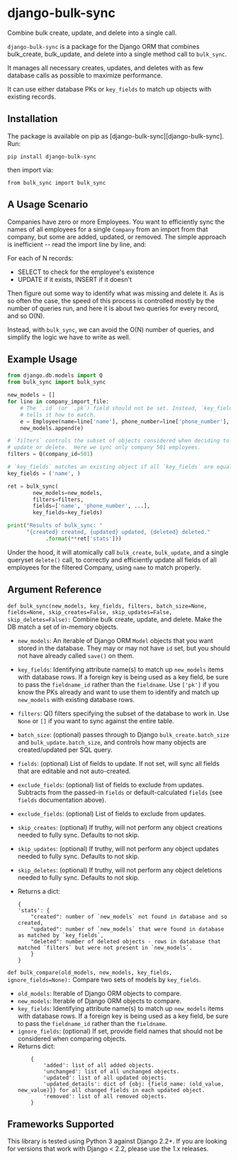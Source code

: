 # django-bulk-sync

Combine bulk create, update, and delete into a single call.

`django-bulk-sync` is a package for the Django ORM that combines bulk_create, bulk_update, and delete into a single method call to `bulk_sync`.

It manages all necessary creates, updates, and deletes with as few database calls as possible to maximize performance.

It can use either database PKs or `key_fields` to match up objects with existing records.

## Installation

The package is available on pip as [django-bulk-sync][django-bulk-sync]. Run:

`pip install django-bulk-sync`

then import via:

`from bulk_sync import bulk_sync`

## A Usage Scenario

Companies have zero or more Employees. You want to efficiently sync the names of all employees for a single `Company` from an import from that company, but some are added, updated, or removed. The simple approach is inefficient -- read the import line by line, and:

For each of N records:

-   SELECT to check for the employee's existence
-   UPDATE if it exists, INSERT if it doesn't

Then figure out some way to identify what was missing and delete it. As is so often the case, the speed of this process is controlled mostly by the number of queries run, and here it is about two queries for every record, and so O(N).

Instead, with `bulk_sync`, we can avoid the O(N) number of queries, and simplify the logic we have to write as well.

## Example Usage

```python
from django.db.models import Q
from bulk_sync import bulk_sync

new_models = []
for line in company_import_file:
	# The `.id` (or `.pk`) field should not be set. Instead, `key_fields`
	# tells it how to match.
	e = Employee(name=line['name'], phone_number=line['phone_number'], ...)
	new_models.append(e)

# `filters` controls the subset of objects considered when deciding to
# update or delete.  Here we sync only company 501 employees.
filters = Q(company_id=501)

# `key_fields` matches an existing object if all `key_fields` are equal.
key_fields = ('name', )

ret = bulk_sync(
        new_models=new_models,
        filters=filters,
        fields=['name', 'phone_number', ...],
        key_fields=key_fields)

print("Results of bulk_sync: "
      "{created} created, {updated} updated, {deleted} deleted."
      		.format(**ret['stats']))
```

Under the hood, it will atomically call `bulk_create`, `bulk_update`, and a single queryset `delete()` call, to correctly and efficiently update all fields of all employees for the filtered Company, using `name` to match properly.

## Argument Reference

`def bulk_sync(new_models, key_fields, filters, batch_size=None, fields=None, skip_creates=False, skip_updates=False, skip_deletes=False):`
Combine bulk create, update, and delete. Make the DB match a set of in-memory objects.

-   `new_models`: An iterable of Django ORM `Model` objects that you want stored in the database. They may or may not have `id` set, but you should not have already called `save()` on them.
-   `key_fields`: Identifying attribute name(s) to match up `new_models` items with database rows. If a foreign key is being used as a key field, be sure to pass the `fieldname_id` rather than the `fieldname`. Use `['pk']` if you know the PKs already and want to use them to identify and match up `new_models` with existing database rows.
-   `filters`: Q() filters specifying the subset of the database to work in. Use `None` or `[]` if you want to sync against the entire table.
-   `batch_size`: (optional) passes through to Django `bulk_create.batch_size` and `bulk_update.batch_size`, and controls how many objects are created/updated per SQL query.
-   `fields`: (optional) List of fields to update. If not set, will sync all fields that are editable and not auto-created.
-   `exclude_fields`: (optional) list of fields to exclude from updates. Subtracts from the passed-in `fields` or default-calculated `fields` (see `fields` documentation above).
-   `exclude_fields`: (optional) List of fields to exclude from updates.
-   `skip_creates`: (optional) If truthy, will not perform any object creations needed to fully sync. Defaults to not skip.
-   `skip_updates`: (optional) If truthy, will not perform any object updates needed to fully sync. Defaults to not skip.
-   `skip_deletes`: (optional) If truthy, will not perform any object deletions needed to fully sync. Defaults to not skip.

-   Returns a dict:
    ```
    {
    'stats': {
        "created": number of `new_models` not found in database and so created,
        "updated": number of `new_models` that were found in database as matched by `key_fields`,
        "deleted": number of deleted objects - rows in database that matched `filters` but were not present in `new_models`.
        }
    }
    ```

`def bulk_compare(old_models, new_models, key_fields, ignore_fields=None):`
Compare two sets of models by `key_fields`.

-   `old_models`: Iterable of Django ORM objects to compare.
-   `new_models`: Iterable of Django ORM objects to compare.
-   `key_fields`: Identifying attribute name(s) to match up `new_models` items with database rows. If a foreign key
    is being used as a key field, be sure to pass the `fieldname_id` rather than the `fieldname`.
-   `ignore_fields`: (optional) If set, provide field names that should not be considered when comparing objects.
-   Returns dict:
    ```
        {
            'added': list of all added objects.
            'unchanged': list of all unchanged objects.
            'updated': list of all updated objects.
            'updated_details': dict of {obj: {field_name: (old_value, new_value)}} for all changed fields in each updated object.
            'removed': list of all removed objects.
        }
    ```

## Frameworks Supported

This library is tested using Python 3 against Django 2.2+. If you are looking for versions that work with Django < 2.2,
please use the 1.x releases.
